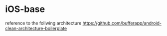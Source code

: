 # iOS-base
reference to the follwing architecture
https://github.com/bufferapp/android-clean-architecture-boilerplate
